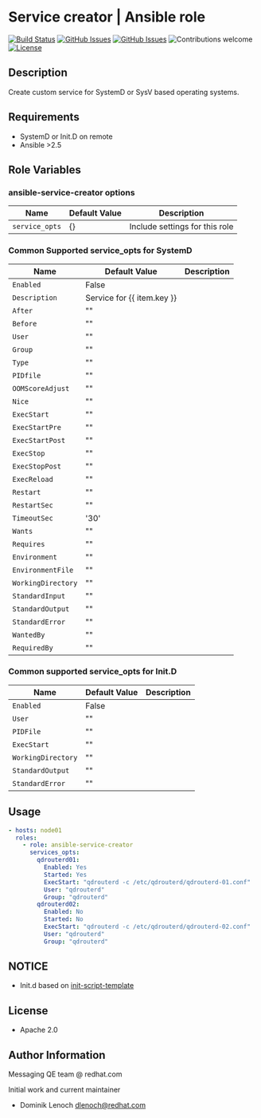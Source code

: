 # Service creator | Ansible role

[![Build Status](https://travis-ci.org/rh-messaging-qe/ansible-service-creator.svg?branch=master)](https://travis-ci.org/rh-messaging-qe/ansible-service-creator)
[![GitHub Issues](https://img.shields.io/github/issues/rh-messaging-qe/ansible-service-creator.svg)](https://github.com/rh-messaging-qe/ansible-service-creator/issues)
[![GitHub Issues](https://img.shields.io/github/issues-pr/rh-messaging-qe/ansible-service-creator.svg)](https://github.com/rh-messaging-qe/ansible-service-creator/pulls)
![Contributions welcome](https://img.shields.io/badge/contributions-welcome-brightgreen.svg)
[![License](https://img.shields.io/badge/License-Apache%202.0-blue.svg)](https://opensource.org/licenses/Apache-2.0)

## Description

Create custom service for SystemD or SysV based operating systems.

## Requirements

- SystemD or Init.D on remote
- Ansible >2.5

## Role Variables

### ansible-service-creator options

| Name                               | Default Value  | Description                     |
|------------------------------------|----------------|---------------------------------|
| `service_opts`                     | {}             | Include settings for this role  |

### Common Supported service_opts for SystemD

| Name                  | Default Value                  | Description               |
|-----------------------|--------------------------------|---------------------------|
| `Enabled`             | False                          |                           |
| `Description`         | Service for {{ item.key }}     |                           |
| `After`               | ""                             |                           |
| `Before`              | ""                             |                           |
| `User`                | ""                             |                           |
| `Group`               | ""                             |                           |
| `Type`                | ""                             |                           |
| `PIDfile`             | ""                             |                           |
| `OOMScoreAdjust`      | ""                             |                           |
| `Nice`                | ""                             |                           |
| `ExecStart`           | ""                             |                           |
| `ExecStartPre`        | ""                             |                           |
| `ExecStartPost`       | ""                             |                           |
| `ExecStop`            | ""                             |                           |
| `ExecStopPost`        | ""                             |                           |
| `ExecReload`          | ""                             |                           |
| `Restart`             | ""                             |                           |
| `RestartSec`          | ""                             |                           |
| `TimeoutSec`          | '30'                           |                           |
| `Wants`               | ""                             |                           |
| `Requires`            | ""                             |                           |
| `Environment`         | ""                             |                           |
| `EnvironmentFile`     | ""                             |                           |
| `WorkingDirectory`    | ""                             |                           |
| `StandardInput`       | ""                             |                           |
| `StandardOutput`      | ""                             |                           |
| `StandardError`       | ""                             |                           |
| `WantedBy`            | ""                             |                           |
| `RequiredBy`          | ""                             |                           |

### Common supported service_opts for Init.D

| Name                  | Default Value                  | Description               |
|-----------------------|--------------------------------|---------------------------|
| `Enabled`             | False                          |                           |
| `User`                | ""                             |                           |
| `PIDFile`             | ""                             |                           |
| `ExecStart`           | ""                             |                           |
| `WorkingDirectory`    | ""                             |                           |
| `StandardOutput`      | ""                             |                           |
| `StandardError`       | ""                             |                           |

## Usage

```yaml
- hosts: node01
  roles:
    - role: ansible-service-creator
      services_opts:
        qdrouterd01:
          Enabled: Yes
          Started: Yes
          ExecStart: "qdrouterd -c /etc/qdrouterd/qdrouterd-01.conf"
          User: "qdrouterd"
          Group: "qdrouterd"
        qdrouterd02:
          Enabled: No
          Started: No
          ExecStart: "qdrouterd -c /etc/qdrouterd/qdrouterd-02.conf"
          User: "qdrouterd"
          Group: "qdrouterd"
```

## NOTICE

- Init.d based on [init-script-template](https://github.com/fhd/init-script-template)

## License

- Apache 2.0

## Author Information

Messaging QE team @ redhat.com

Initial work and current maintainer

- Dominik Lenoch <dlenoch@redhat.com>
